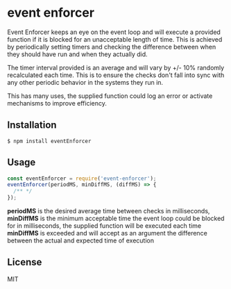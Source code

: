 # event enforcer

Event Enforcer keeps an eye on the event loop and will execute a provided function if it is blocked for an unacceptable length of time.  This is achieved by periodically setting timers and checking the difference between when they should have run and when they actually did.

The timer interval provided is an average and will vary by +/- 10% randomly recalculated each time.  This is to ensure the checks don't fall into sync with any other periodic behavior in the systems they run in.

This has many uses, the supplied function could log an error or activate mechanisms to improve efficiency.
## Installation

```
$ npm install eventEnforcer
```

## Usage
```javascript
const eventEnforcer = require('event-enforcer');
eventEnforcer(periodMS, minDiffMS, (diffMS) => {
  /** */
});
```
**periodMS** is the desired average time between checks in milliseconds, 
**minDiffMS** is the minimum acceptable time the event loop could be blocked for in milliseconds,
the supplied function will be executed each time **minDiffMS** is exceeded and will accept as an argument the difference between the actual and expected time of execution

## License

MIT
